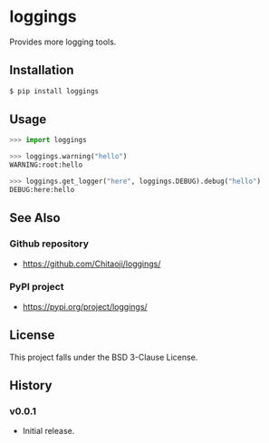 # loggings
Provides more logging tools.

## Installation
```sh
$ pip install loggings
```

## Usage
```py
>>> import loggings

>>> loggings.warning("hello")
WARNING:root:hello

>>> loggings.get_logger("here", loggings.DEBUG).debug("hello")
DEBUG:here:hello
```

## See Also
### Github repository
* https://github.com/Chitaoji/loggings/

### PyPI project
* https://pypi.org/project/loggings/

## License
This project falls under the BSD 3-Clause License.

## History
### v0.0.1
* Initial release.
